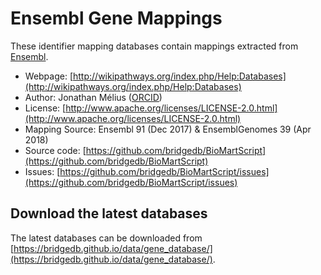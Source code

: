 # Ensembl Gene Mappings

These identifier mapping databases contain mappings extracted from
[Ensembl](https://ensembl.org/).

 * Webpage: [http://wikipathways.org/index.php/Help:Databases](http://wikipathways.org/index.php/Help:Databases)
 * Author: Jonathan Mélius ([ORCID](https://orcid.org/0000-0001-8624-2972))
 * License: [http://www.apache.org/licenses/LICENSE-2.0.html](http://www.apache.org/licenses/LICENSE-2.0.html)
 * Mapping Source: Ensembl 91 (Dec 2017) & EnsemblGenomes 39 (Apr 2018)
 * Source code: [https://github.com/bridgedb/BioMartScript](https://github.com/bridgedb/BioMartScript)
 * Issues: [https://github.com/bridgedb/BioMartScript/issues](https://github.com/bridgedb/BioMartScript/issues)

## Download the latest databases

The latest databases can be downloaded from
[https://bridgedb.github.io/data/gene_database/](https://bridgedb.github.io/data/gene_database/).
